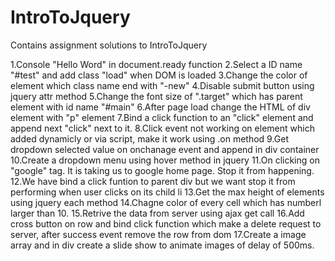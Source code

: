 # IntroToJquery
Contains assignment solutions to IntroToJquery


1.Console "Hello Word" in document.ready function
2.Select a ID name "#test" and add class "load" when DOM is loaded
3.Change the color of element which class name end with "-new"
4.Disable submit button using jquery attr method
5.Change the font size of ".target" which has parent element with id name "#main"
6.After page load change the HTML of div element with "p" element
7.Bind a click function to an "click" element and append next "click" next to it.
8.Click event not working on element which added dynamicly or via script, make it work using .on method
9.Get dropdown selected value on onchanage event and append in div container
10.Create a dropdown menu using hover method in jquery
11.On clicking on "google" tag. It is taking us to google home page. Stop it from happening.
12.We have bind a click funtion to parent div but we want stop it from performing when user clicks on its child li
13.Get the max height of elements using jquery each method
14.Chagne color of every cell which has numberl larger than 10.
15.Retrive the data from server using ajax get call
16.Add cross button on row and bind click function which make a delete request to server, after success event remove the row from dom
17.Create a image array and in div create a slide show to animate images of delay of 500ms.

